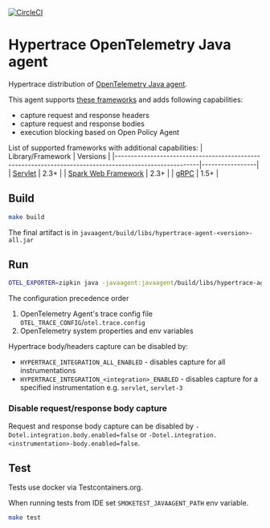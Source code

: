 [![CircleCI](https://circleci.com/gh/hypertrace/javaagent.svg?style=svg&circle-token=b562d40d95cc5906f445004c4a96b666250d260b)](https://circleci.com/gh/hypertrace/javaagent)

# Hypertrace OpenTelemetry Java agent

Hypertrace distribution of [OpenTelemetry Java agent](https://github.com/open-telemetry/opentelemetry-java-instrumentation).

This agent supports [these frameworks](https://github.com/open-telemetry/opentelemetry-java-instrumentation#supported-java-libraries-and-frameworks)
and adds following capabilities:
* capture request and response headers
* capture request and response bodies
* execution blocking based on Open Policy Agent

List of supported frameworks with additional capabilities:
| Library/Framework                                                                                      | Versions        |
|--------------------------------------------------------------------------------------------------------|-----------------|
| [Servlet](https://javaee.github.io/javaee-spec/javadocs/javax/servlet/package-summary.html)            | 2.3+            |
| [Spark Web Framework](https://github.com/perwendel/spark)                                              | 2.3+            |
| [gRPC](https://github.com/grpc/grpc-java)                                                              | 1.5+            |


## Build

```bash
make build
```

The final artifact is in `javaagent/build/libs/hypertrace-agent-<version>-all.jar`

## Run

```bash
OTEL_EXPORTER=zipkin java -javaagent:javaagent/build/libs/hypertrace-agent-0.0.1-all.jar -jar app.jar
```

The configuration precedence order 
1. OpenTelemetry Agent's trace config file `OTEL_TRACE_CONFIG`/`otel.trace.config`
3. OpenTelemetry system properties and env variables

Hypertrace body/headers capture can be disabled by:
* `HYPERTRACE_INTEGRATION_ALL_ENABLED` - disables capture for all instrumentations
* `HYPERTRACE_INTEGRATION_<integration>_ENABLED` - disables capture for a specified instrumentation e.g. `servlet`, `servlet-3`

### Disable request/response body capture

Request and response body capture can be disabled by `-Dotel.integration.body.enabled=false` or
`-Dotel.integration.<instrumentation>-body.enabled=false`.

## Test

Tests use docker via Testcontainers.org.

When running tests from IDE set `SMOKETEST_JAVAAGENT_PATH` env variable.

```bash
make test
```
